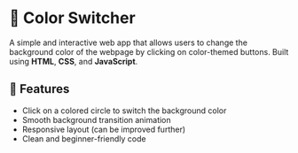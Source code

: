 # 🎨 Color Switcher

A simple and interactive web app that allows users to change the background color of the webpage by clicking on color-themed buttons. Built using **HTML**, **CSS**, and **JavaScript**.

## 🚀 Features

- Click on a colored circle to switch the background color
- Smooth background transition animation
- Responsive layout (can be improved further)
- Clean and beginner-friendly code
